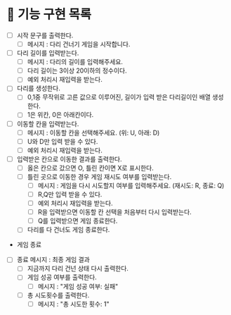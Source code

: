 # 📌 기능 구현 목록

- [ ] 시작 문구를 출력한다.
  - [ ] 메시지 : 다리 건너기 게임을 시작합니다.
- [ ] 다리 길이를 입력받는다.
  - [ ] 메시지 : 다리의 길이를 입력해주세요.
  - [ ] 다리 길이는 3이상 20이하의 정수이다.
  - [ ] 예외 처리시 재입력을 받는다.
- [ ] 다리를 생성한다.
  - [ ] 0,1중 무작위로 고른 값으로 이루어진, 길이가 입력 받은 다리길이인 배열 생성한다.
  - [ ] 1은 위칸, 0은 아래칸이다.
- [ ] 이동할 칸을 입력받는다.
  - [ ] 메시지 : 이동할 칸을 선택해주세요. (위: U, 아래: D)
  - [ ] U와 D만 입력 받을 수 있다.
  - [ ] 예외 처리시 재입력을 받는다.
- [ ] 입력받은 칸으로 이동한 결과를 출력한다.
  - [ ] 옳은 칸으로 갔으면 O, 틀린 칸이면 X로 표시한다.
  - [ ] 틀린 곳으로 이동한 경우 게임 재시도 여부를 입력받는다.
    - [ ] 메시지 : 게임을 다시 시도할지 여부를 입력해주세요. (재시도: R, 종료: Q)
    - [ ] R,Q만 입력 받을 수 있다.
    - [ ] 예외 처리시 재입력을 받는다.
    - [ ] R을 입력받으면 이동할 칸 선택을 처음부터 다시 입력받는다.
    - [ ] Q를 입력받으면 게임 종료한다.
  - [ ] 다리를 다 건너도 게임 종료한다.

* 게임 종료

- [ ] 종료 메시지 : 최종 게임 결과
  - [ ] 지금까지 다리 건넌 상태 다시 출력한다.
  - [ ] 게임 성공 여부를 출력한다.
    - [ ] 메시지 : "게임 성공 여부: 실패"
  - [ ] 총 시도횟수를 출력한다.
    - [ ] 메시지 : "총 시도한 횟수: 1"
